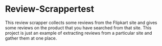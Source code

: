# Review-Scrappertest
This review scrapper collects some reviews from the Flipkart site and gives some reviews on the product that you have searched from that site. This project is just an example of extracting reviews from a particular site and gather them at one place.
